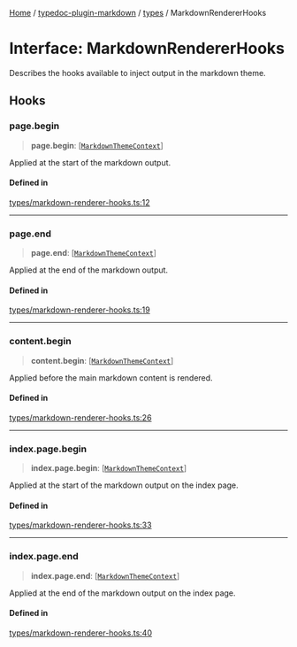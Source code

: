 [Home](../../../README.md) / [typedoc-plugin-markdown](../../README.md) / [types](../README.md) / MarkdownRendererHooks

# Interface: MarkdownRendererHooks

Describes the hooks available to inject output in the markdown theme.

## Hooks

### page.begin

> **page.begin**: \[[`MarkdownThemeContext`](../../theme/classes/MarkdownThemeContext.md)]

Applied at the start of the markdown output.

#### Defined in

[types/markdown-renderer-hooks.ts:12](https://github.com/typedoc2md/typedoc-plugin-markdown/blob/7934b23566f374f44fe6de5fd9240ab185bf799f/packages/typedoc-plugin-markdown/src/types/markdown-renderer-hooks.ts#L12)

***

### page.end

> **page.end**: \[[`MarkdownThemeContext`](../../theme/classes/MarkdownThemeContext.md)]

Applied at the end of the markdown output.

#### Defined in

[types/markdown-renderer-hooks.ts:19](https://github.com/typedoc2md/typedoc-plugin-markdown/blob/7934b23566f374f44fe6de5fd9240ab185bf799f/packages/typedoc-plugin-markdown/src/types/markdown-renderer-hooks.ts#L19)

***

### content.begin

> **content.begin**: \[[`MarkdownThemeContext`](../../theme/classes/MarkdownThemeContext.md)]

Applied before the main markdown content is rendered.

#### Defined in

[types/markdown-renderer-hooks.ts:26](https://github.com/typedoc2md/typedoc-plugin-markdown/blob/7934b23566f374f44fe6de5fd9240ab185bf799f/packages/typedoc-plugin-markdown/src/types/markdown-renderer-hooks.ts#L26)

***

### index.page.begin

> **index.page.begin**: \[[`MarkdownThemeContext`](../../theme/classes/MarkdownThemeContext.md)]

Applied at the start of the markdown output on the index page.

#### Defined in

[types/markdown-renderer-hooks.ts:33](https://github.com/typedoc2md/typedoc-plugin-markdown/blob/7934b23566f374f44fe6de5fd9240ab185bf799f/packages/typedoc-plugin-markdown/src/types/markdown-renderer-hooks.ts#L33)

***

### index.page.end

> **index.page.end**: \[[`MarkdownThemeContext`](../../theme/classes/MarkdownThemeContext.md)]

Applied at the end of the markdown output on the index page.

#### Defined in

[types/markdown-renderer-hooks.ts:40](https://github.com/typedoc2md/typedoc-plugin-markdown/blob/7934b23566f374f44fe6de5fd9240ab185bf799f/packages/typedoc-plugin-markdown/src/types/markdown-renderer-hooks.ts#L40)

